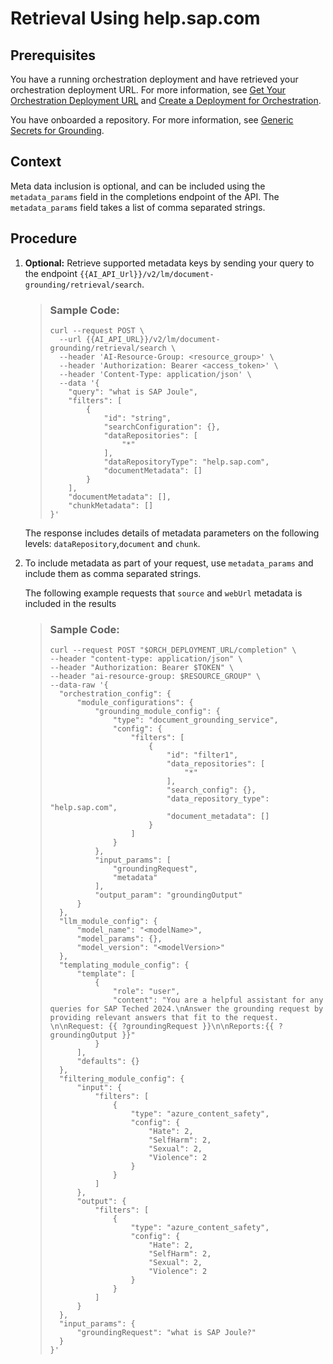 <!-- loio4e70016221d1400dba77d7d40edddac2 -->

# Retrieval Using help.sap.com





<a name="loio4e70016221d1400dba77d7d40edddac2__prereq_pqt_5md_32c"/>

## Prerequisites

You have a running orchestration deployment and have retrieved your orchestration deployment URL. For more information, see [Get Your Orchestration Deployment URL](get-your-orchestration-deployment-url-ec7c703.md) and [Create a Deployment for Orchestration](create-a-deployment-for-orchestration-4387aa7.md).

You have onboarded a repository. For more information, see [Generic Secrets for Grounding](generic-secrets-for-grounding-e1a201c.md).



## Context

Meta data inclusion is optional, and can be included using the `metadata_params` field in the completions endpoint of the API. The `metadata_params` field takes a list of comma separated strings.



## Procedure

1.  **Optional:** Retrieve supported metadata keys by sending your query to the endpoint `{{AI_API_Url}}/v2/lm/document-grounding/retrieval/search`.

    > ### Sample Code:  
    > ```
    > curl --request POST \
    >   --url {{AI_API_URL}}/v2/lm/document-grounding/retrieval/search \
    >   --header 'AI-Resource-Group: <resource_group>' \
    >   --header 'Authorization: Bearer <access_token>' \
    >   --header 'Content-Type: application/json' \
    >   --data '{
    >     "query": "what is SAP Joule",
    >     "filters": [
    >         {
    >             "id": "string",
    >             "searchConfiguration": {},
    >             "dataRepositories": [
    >                 "*"
    >             ],
    >             "dataRepositoryType": "help.sap.com",
    >             "documentMetadata": []
    >         }
    >     ],
    >     "documentMetadata": [],
    >     "chunkMetadata": []
    > }'
    > ```

    The response includes details of metadata parameters on the following levels: `dataRepository`,`document` and `chunk`.

2.  To include metadata as part of your request, use `metadata_params` and include them as comma separated strings.

    The following example requests that `source` and `webUrl` metadata is included in the results

    > ### Sample Code:  
    > ```
    > curl --request POST "$ORCH_DEPLOYMENT_URL/completion" \
    > --header "content-type: application/json" \
    > --header "Authorization: Bearer $TOKEN" \
    > --header "ai-resource-group: $RESOURCE_GROUP" \
    > --data-raw '{
    > 	"orchestration_config": {
    > 		"module_configurations": {
    > 			"grounding_module_config": {
    > 				"type": "document_grounding_service",
    > 				"config": {
    > 					"filters": [
    > 						{
    > 							"id": "filter1",
    > 							"data_repositories": [
    > 								"*"
    > 							],
    > 							"search_config": {},
    > 							"data_repository_type": "help.sap.com",
    > 							"document_metadata": []
    > 						}
    > 					]
    > 				}
    > 			},
    > 			"input_params": [
    > 				"groundingRequest",
    > 				"metadata"
    > 			],
    > 			"output_param": "groundingOutput"
    > 		}
    > 	},
    > 	"llm_module_config": {
    > 		"model_name": "<modelName>",
    > 		"model_params": {},
    > 		"model_version": "<modelVersion>"
    > 	},
    > 	"templating_module_config": {
    > 		"template": [
    > 			{
    > 				"role": "user",
    > 				"content": "You are a helpful assistant for any queries for SAP Teched 2024.\nAnswer the grounding request by providing relevant answers that fit to the request. \n\nRequest: {{ ?groundingRequest }}\n\nReports:{{ ?groundingOutput }}"
    > 			}
    > 		],
    > 		"defaults": {}
    > 	},
    > 	"filtering_module_config": {
    > 		"input": {
    > 			"filters": [
    > 				{
    > 					"type": "azure_content_safety",
    > 					"config": {
    > 						"Hate": 2,
    > 						"SelfHarm": 2,
    > 						"Sexual": 2,
    > 						"Violence": 2
    > 					}
    > 				}
    > 			]
    > 		},
    > 		"output": {
    > 			"filters": [
    > 				{
    > 					"type": "azure_content_safety",
    > 					"config": {
    > 						"Hate": 2,
    > 						"SelfHarm": 2,
    > 						"Sexual": 2,
    > 						"Violence": 2
    > 					}
    > 				}
    > 			]
    > 		}
    > 	},
    > 	"input_params": {
    > 		"groundingRequest": "what is SAP Joule?"
    > 	}
    > }'
    > ```


